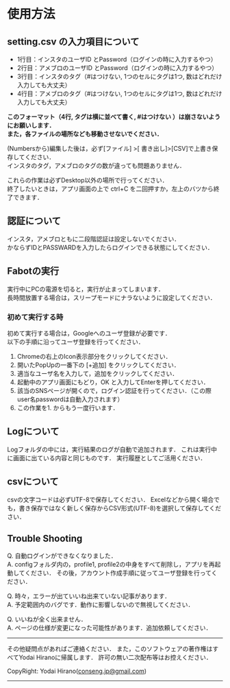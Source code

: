 # 使用方法

## setting.csv の入力項目について

- 1行目：インスタのユーザID とPassword（ログインの時に入力するやつ）
- 2行目：アメブロのユーザID とPassword（ログインの時に入力するやつ）
- 3行目：インスタのタグ（#はつけない, 1つのセルにタグは1つ, 数はどれだけ入力しても大丈夫）
- 4行目：アメブロのタグ（#はつけない, 1つのセルにタグは1つ, 数はどれだけ入力しても大丈夫）

**このフォーマット（4行, タグは横に並べて書く, #はつけない ）は崩さないようにお願いします．**   
**また，各ファイルの場所なども移動させないでください．**

(Numbersから)編集した後は，必ず[ファイル] >[ 書き出し]>[CSV]で上書き保存してください．   
インスタのタグ，アメブロのタグの数が違っても問題ありません．

これらの作業は必ずDesktop以外の場所で行ってください．   
終了したいときは，アプリ画面の上で ctrl+C を二回押すか，左上のバツから終了できます．

## 認証について

インスタ，アメブロともに二段階認証は設定しないでください．   
かならずIDとPASSWARDを入力したらログインできる状態にしてください．


## Fabotの実行

実行中にPCの電源を切ると，実行が止まってしまいます．  
長時間放置する場合は，スリープモードにナラないように設定してください．

### 初めて実行する時
初めて実行する場合は，Googleへのユーザ登録が必要です．   
以下の手順に沿ってユーザ登録を行ってください．

1. Chromeの右上のIcon表示部分をクリックしてください．
2. 開いたPopUpの一番下の [+追加] をクリックしてください．
3. 適当なユーザ名を入力して，追加をクリックしてください．
4. 起動中のアプリ画面にもどり，OK と入力してEnterを押してください．
5. 該当のSNSページが開くので，ログイン認証を行ってください．（この際user名passwordは自動入力されます）
6. この作業を1. からもう一度行います．

## Logについて

Logフォルダの中には，実行結果のログが自動で追加されます． 
これは実行中に画面に出ている内容と同じものです． 
実行履歴としてご活用ください．

## csvについて

csvの文字コードは必ずUTF-8で保存してください．
Excelなどから開く場合でも，書き保存ではなく新しく保存からCSV形式(UTF-8)を選択して保存してください．


## Trouble Shooting

Q. 自動ログインができなくなりました．    
A. configフォルダ内の，profile1, profile2の中身をすべて削除し，アプリを再起動してください．
その後，アカウント作成手順に従ってユーザ登録を行ってください．

Q. 時々，エラーが出ていいね出来ていない記事があります．    
A. 予定範囲内のバグです．動作に影響しないので無視してください．

Q. いいねが全く出来ません．   
A. ページの仕様が変更になった可能性があります．追加依頼してください．


******************************************************************************
その他疑問点があればご連絡ください．
また，このソフトウェアの著作権はすべてYodai Hiranoに帰属します．
許可の無い二次配布等はお控えください．

CopyRight: Yodai Hirano(conseng.jp@gmail.com)
******************************************************************************

